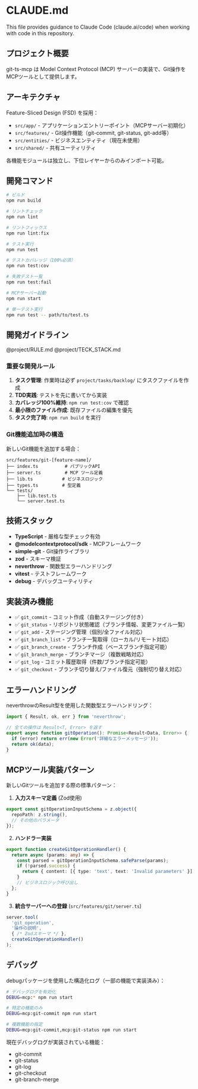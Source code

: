 # CLAUDE.md

This file provides guidance to Claude Code (claude.ai/code) when working with code in this repository.

## プロジェクト概要

git-ts-mcp は Model Context Protocol (MCP) サーバーの実装で、Git操作をMCPツールとして提供します。

## アーキテクチャ

Feature-Sliced Design (FSD) を採用：
- `src/app/` - アプリケーションエントリーポイント（MCPサーバー初期化）
- `src/features/` - Git操作機能（git-commit, git-status, git-add等）
- `src/entities/` - ビジネスエンティティ（現在未使用）
- `src/shared/` - 共有ユーティリティ

各機能モジュールは独立し、下位レイヤーからのみインポート可能。

## 開発コマンド

```bash
# ビルド
npm run build

# リントチェック
npm run lint

# リントフィックス
npm run lint:fix

# テスト実行
npm run test

# テストカバレッジ（100%必須）
npm run test:cov

# 失敗テスト一覧
npm run test:fail

# MCPサーバー起動
npm run start

# 単一テスト実行
npm run test -- path/to/test.ts
```

## 開発ガイドライン

@project/RULE.md
@project/TECK_STACK.md

### 重要な開発ルール

1. **タスク管理**: 作業時は必ず `project/tasks/backlog/` にタスクファイルを作成
2. **TDD実践**: テストを先に書いてから実装
3. **カバレッジ100%維持**: `npm run test:cov` で確認
4. **最小限のファイル作成**: 既存ファイルの編集を優先
5. **タスク完了時**: `npm run build` を実行

### Git機能追加時の構造

新しいGit機能を追加する場合：
```
src/features/git-[feature-name]/
├── index.ts          # パブリックAPI
├── server.ts         # MCP ツール定義
├── lib.ts           # ビジネスロジック
├── types.ts         # 型定義
└── tests/
    ├── lib.test.ts
    └── server.test.ts
```

## 技術スタック

- **TypeScript** - 厳格な型チェック有効
- **@modelcontextprotocol/sdk** - MCPフレームワーク
- **simple-git** - Git操作ライブラリ
- **zod** - スキーマ検証
- **neverthrow** - 関数型エラーハンドリング
- **vitest** - テストフレームワーク
- **debug** - デバッグユーティリティ

## 実装済み機能

- ✅ `git_commit` - コミット作成（自動ステージング付き）
- ✅ `git_status` - リポジトリ状態確認（ブランチ情報、変更ファイル一覧）
- ✅ `git_add` - ステージング管理（個別/全ファイル対応）
- ✅ `git_branch_list` - ブランチ一覧取得（ローカル/リモート対応）
- ✅ `git_branch_create` - ブランチ作成（ベースブランチ指定可能）
- ✅ `git_branch_merge` - ブランチマージ（複数戦略対応）
- ✅ `git_log` - コミット履歴取得（件数/ブランチ指定可能）
- ✅ `git_checkout` - ブランチ切り替え/ファイル復元（強制切り替え対応）

## エラーハンドリング

neverthrowのResult型を使用した関数型エラーハンドリング：
```typescript
import { Result, ok, err } from 'neverthrow';

// 全ての操作は Result<T, Error> を返す
export async function gitOperation(): Promise<Result<Data, Error>> {
  if (error) return err(new Error('詳細なエラーメッセージ'));
  return ok(data);
}
```

## MCPツール実装パターン

新しいGitツールを追加する際の標準パターン：

1. **入力スキーマ定義** (Zod使用)
```typescript
export const gitOperationInputSchema = z.object({
  repoPath: z.string(),
  // その他のパラメータ
});
```

2. **ハンドラー実装**
```typescript
export function createGitOperationHandler() {
  return async (params: any) => {
    const parsed = gitOperationInputSchema.safeParse(params);
    if (!parsed.success) {
      return { content: [{ type: 'text', text: 'Invalid parameters' }] };
    }
    // ビジネスロジック呼び出し
  };
}
```

3. **統合サーバーへの登録** (`src/features/git/server.ts`)
```typescript
server.tool(
  'git_operation',
  '操作の説明',
  { /* Zodスキーマ */ },
  createGitOperationHandler()
);
```

## デバッグ

debugパッケージを使用した構造化ログ（一部の機能で実装済み）：
```bash
# デバッグログを有効化
DEBUG=mcp:* npm run start

# 特定の機能のみ
DEBUG=mcp:git-commit npm run start

# 複数機能の指定
DEBUG=mcp:git-commit,mcp:git-status npm run start
```

現在デバッグログが実装されている機能：
- git-commit
- git-status  
- git-log
- git-checkout
- git-branch-merge